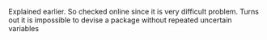 Explained earlier.
So checked online since it is very difficult problem. Turns out it is impossible to devise a package without repeated uncertain variables

